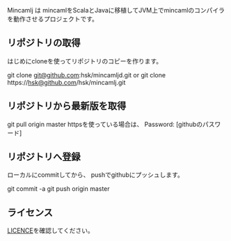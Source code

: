 Mincamlj は mincamlをScalaとJavaに移植してJVM上でmincamlのコンパイラを動作させるプロジェクトです。

## リポジトリの取得

はじめにcloneを使ってリポジトリのコピーを作ります。

git clone git@github.com:hsk/mincamljd.git
or
git clone https://hsk@github.com/hsk/mincamlj.git

## リポジトリから最新版を取得

git pull origin master
httpsを使っている場合は、
Password: [githubのパスワード]


## リポジトリへ登録
ローカルにcommitしてから、
pushでgithubにプッシュします。

git commit -a
git push origin master

## ライセンス

[LICENCE](LICENSE)を確認してください。


